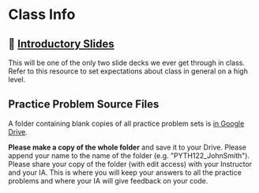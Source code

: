 # Class Info


## 🎉 [Introductory Slides](https://mottaquikarim.github.io/rehearsal/public/stage.html?source=o66ry#/)

This will be one of the only two slide decks we ever get through in class. Refer to this resource to set expectations about class in general on a high level.

## Practice Problem Source Files

A folder containing blank copies of all practice problem sets is [in Google Drive](https://drive.google.com/drive/folders/1AD8J-4xlvTjYfHpgUCoA3uKBi_7x5fQt?usp=sharing). 

**Please make a copy of the whole folder** and save it to your Drive. Please append your name to the name of the folder (e.g. "PYTH122_JohnSmith"). Please share your copy of the folder (with edit access) with your Instructor and your IA. This is where you will keep your answers to all the practice problems and where your IA will give feedback on your code.


